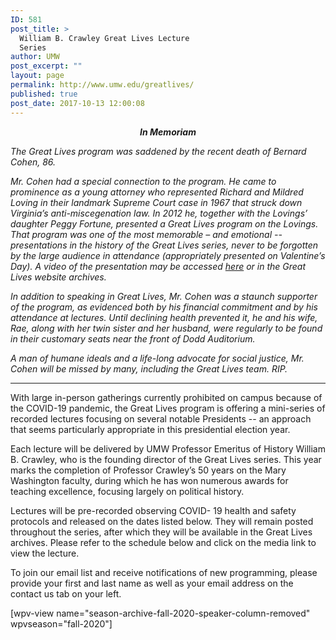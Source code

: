 ```yaml
---
ID: 581
post_title: >
  William B. Crawley Great Lives Lecture
  Series
author: UMW
post_excerpt: ""
layout: page
permalink: http://www.umw.edu/greatlives/
published: true
post_date: 2017-10-13 12:00:08
---
```

<p style="text-align: center"><em><b>In Memoriam</b></em></p>
<em><span style="font-weight: 400">The Great Lives program was saddened by the recent death of Bernard Cohen, 86.</span></em>

<em><span style="font-weight: 400">Mr. Cohen had a special connection to the program. He came to prominence as a young attorney who represented Richard and Mildred Loving in their landmark Supreme Court case in 1967 that struck down Virginia’s anti-miscegenation law. In 2012 he, together with the Lovings’ daughter Peggy Fortune, presented a Great Lives program on the Lovings. That program was one of the most memorable – and emotional -- presentations in the history of the Great Lives series, never to be forgotten by the large audience in attendance (appropriately presented on Valentine’s Day). A video of the presentation may be accessed <a href="https://www.umw.edu/greatlives/2012/04/01/video-the-loving-story/">here</a> or in the Great Lives website archives.</span></em>

<em><span style="font-weight: 400">In addition to speaking in Great Lives, Mr. Cohen was a staunch supporter of the program, as evidenced both by his financial commitment and by his attendance at lectures. Until declining health prevented it, he and his wife, Rae, along with her twin sister and her husband, were regularly to be found in their customary seats near the front of Dodd Auditorium. </span></em>

<em><span style="font-weight: 400">A man of humane ideals and a life-long advocate for social justice, Mr. Cohen will be missed by many, including the Great Lives team. RIP. </span></em>

_____________________________________________________________

With large in-person gatherings currently prohibited on campus because of the COVID-19 pandemic, the Great Lives program is offering a mini-series of recorded lectures focusing on several notable Presidents -- an approach that seems particularly appropriate in this presidential election year.

Each lecture will be delivered by UMW Professor Emeritus of History William B. Crawley, who is the founding director of the Great Lives series. This year marks the completion of Professor Crawley’s 50 years on the Mary Washington faculty, during which he has won numerous awards for teaching excellence, focusing largely on political history.

Lectures will be pre-recorded observing COVID- 19 health and safety protocols and released on the dates listed below. They will remain posted throughout the series, after which they will be available in the Great Lives archives. Please refer to the schedule below and click on the media link to view the lecture.

To join our email list and receive notifications of new programming, please provide your first and last name as well as your email address on the contact us tab on your left.

[wpv-view name="season-archive-fall-2020-speaker-column-removed" wpvseason="fall-2020"]